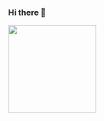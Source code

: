 ### Hi there 👋

<div>
  <img height="180cm" src="https://github-readme-stats.vercel.app/api/top-langs/?username=jonattasmoraes"/>
  <a href="https://github.com/jonattasmoraes/github-readme-stats">
</div>
